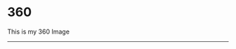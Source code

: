 # 360
This is my 360 Image

<script src="//360.vizor.io/scripts/embed.js" data-vizorurl="https://360.vizor.io/embed/v/2dj9x" ></script>
***
